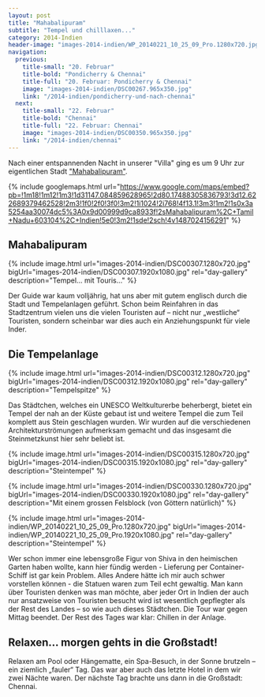 ```yaml
---
layout: post
title: "Mahabalipuram"
subtitle: "Tempel und chilllaxen..."
category: 2014-Indien
header-image: "images-2014-indien/WP_20140221_10_25_09_Pro.1280x720.jpg"
navigation:
  previous:
    title-small: "20. Februar"
    title-bold: "Pondicherry & Chennai"
    title-full: "20. Februar: Pondicherry & Chennai"
    image: "images-2014-indien/DSC00267.965x350.jpg"
    link: "/2014-indien/pondicherry-und-nach-chennai"
  next:
    title-small: "22. Februar"
    title-bold: "Chennai"
    title-full: "22. Februar: Chennai"
    image: "images-2014-indien/DSC00350.965x350.jpg"
    link: "/2014-indien/chennai"
---
```


Nach einer entspannenden Nacht in unserer "Villa" ging es um 9 Uhr zur eigentlichen Stadt ["Mahabalipuram"](https://de.wikipedia.org/wiki/Mamallapuram).

{% include googlemaps.html url="https://www.google.com/maps/embed?pb=!1m18!1m12!1m3!1d31147.084859628965!2d80.17488305836793!3d12.622689379462528!2m3!1f0!2f0!3f0!3m2!1i1024!2i768!4f13.1!3m3!1m2!1s0x3a5254aa30074dc5%3A0x9d00999d9ca8933f!2sMahabalipuram%2C+Tamil+Nadu+603104%2C+Indien!5e0!3m2!1sde!2sch!4v1487024156291" %}

## Mahabalipuram

{% include image.html url="images-2014-indien/DSC00307.1280x720.jpg" bigUrl="images-2014-indien/DSC00307.1920x1080.jpg" rel="day-gallery" description="Tempel... mit Touris..." %}

Der Guide war kaum volljährig, hat uns aber mit gutem englisch durch die Stadt und Tempelanlagen geführt. Schon beim Reinfahren in das Stadtzentrum vielen uns die vielen Touristen auf – nicht nur „westliche“ Touristen, sondern scheinbar war dies auch ein Anziehungspunkt für viele Inder. 

## Die Tempelanlage

{% include image.html url="images-2014-indien/DSC00312.1280x720.jpg" bigUrl="images-2014-indien/DSC00312.1920x1080.jpg" rel="day-gallery" description="Tempelspitze" %}

Das Städtchen, welches ein UNESCO Weltkulturerbe beherbergt, bietet ein Tempel der nah an der Küste gebaut ist und weitere Tempel die zum Teil komplett aus Stein geschlagen wurden. Wir wurden auf die verschiedenen Architekturströmungen aufmerksam gemacht und das insgesamt die Steinmetzkunst hier sehr beliebt ist. 

{% include image.html url="images-2014-indien/DSC00315.1280x720.jpg" bigUrl="images-2014-indien/DSC00315.1920x1080.jpg" rel="day-gallery" description="Steintempel" %}

{% include image.html url="images-2014-indien/DSC00330.1280x720.jpg" bigUrl="images-2014-indien/DSC00330.1920x1080.jpg" rel="day-gallery" description="Mit einem grossen Felsblock (von Göttern natürlich)" %}

{% include image.html url="images-2014-indien/WP_20140221_10_25_09_Pro.1280x720.jpg" bigUrl="images-2014-indien/WP_20140221_10_25_09_Pro.1920x1080.jpg" rel="day-gallery" description="Steintempel" %}


Wer schon immer eine lebensgroße Figur von Shiva in den heimischen Garten haben wollte, kann hier fündig werden - Lieferung per Container-Schiff ist gar kein Problem. Alles Andere hätte ich mir auch schwer vorstellen können - die Statuen waren zum Teil echt gewaltig. 
Man kann über Touristen denken was man möchte, aber jeder Ort in Indien der auch nur ansatzweise von Touristen besucht wird ist wesentlich gepflegter als der Rest des Landes – so wie auch dieses Städtchen. Die Tour war gegen Mittag beendet. Der Rest des Tages war klar: Chillen in der Anlage. 

## Relaxen... morgen gehts in die Großstadt!

Relaxen am Pool oder Hängematte, ein Spa-Besuch, in der Sonne brutzeln – ein ziemlich „fauler“ Tag. Das war aber auch das letzte Hotel in dem wir zwei Nächte waren. Der nächste Tag brachte uns dann in die Großstadt: Chennai.
